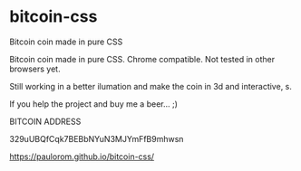 # bitcoin-css
Bitcoin coin made in pure CSS

Bitcoin coin made in pure CSS. Chrome compatible. Not tested in other browsers yet.

Still working in a better ilumation and make the coin in 3d and interactive, s.

If you help the project and buy me a beer... ;)

BITCOIN ADDRESS

329uUBQfCqk7BEBbNYuN3MJYmFfB9mhwsn


https://paulorom.github.io/bitcoin-css/
